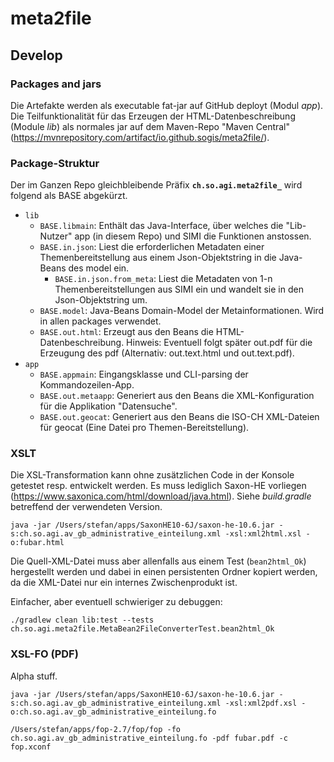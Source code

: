 # meta2file

## Develop

### Packages and jars

Die Artefakte werden als executable fat-jar auf GitHub deployt (Modul _app_). Die Teilfunktionalität für das Erzeugen der HTML-Datenbeschreibung (Module _lib_) als normales jar auf dem Maven-Repo "Maven Central" (https://mvnrepository.com/artifact/io.github.sogis/meta2file/).

### Package-Struktur

Der im Ganzen Repo gleichbleibende Präfix **`ch.so.agi.meta2file_`** wird folgend als BASE abgekürzt.

* `lib`
  * `BASE.libmain`: Enthält das Java-Interface, über welches die "Lib-Nutzer" app (in diesem Repo) und SIMI die Funktionen anstossen.  
  * `BASE.in.json`: Liest die erforderlichen Metadaten einer Themenbereitstellung aus einem Json-Objektstring in die Java-Beans des model ein.  
    * `BASE.in.json.from_meta`:  Liest die Metadaten von 1-n Themenbereitstellungen aus SIMI ein und wandelt sie in den Json-Objektstring um.
  * `BASE.model`: Java-Beans Domain-Model der Metainformationen. Wird in allen packages verwendet.
  * `BASE.out.html`: Erzeugt aus den Beans die HTML-Datenbeschreibung. Hinweis: Eventuell folgt später out.pdf für die Erzeugung des pdf (Alternativ: out.text.html und out.text.pdf).   
* `app`
  * `BASE.appmain`: Eingangsklasse und CLI-parsing der Kommandozeilen-App.
  * `BASE.out.metaapp`: Generiert aus den Beans die XML-Konfiguration für die Applikation "Datensuche".
  * `BASE.out.geocat`: Generiert aus den Beans die ISO-CH XML-Dateien für geocat (Eine Datei pro Themen-Bereitstellung).

### XSLT

Die XSL-Transformation kann ohne zusätzlichen Code in der Konsole getestet resp. entwickelt werden. Es muss lediglich Saxon-HE vorliegen (https://www.saxonica.com/html/download/java.html). Siehe _build.gradle_ betreffend der verwendeten Version.

```
java -jar /Users/stefan/apps/SaxonHE10-6J/saxon-he-10.6.jar -s:ch.so.agi.av_gb_administrative_einteilung.xml -xsl:xml2html.xsl -o:fubar.html
```

Die Quell-XML-Datei muss aber allenfalls aus einem Test (`bean2html_Ok`) hergestellt werden und dabei in einen persistenten Ordner kopiert werden, da die XML-Datei nur ein internes Zwischenprodukt ist. 

Einfacher, aber eventuell schwieriger zu debuggen:

```
./gradlew clean lib:test --tests ch.so.agi.meta2file.MetaBean2FileConverterTest.bean2html_Ok
```

### XSL-FO (PDF)

Alpha stuff.

```
java -jar /Users/stefan/apps/SaxonHE10-6J/saxon-he-10.6.jar -s:ch.so.agi.av_gb_administrative_einteilung.xml -xsl:xml2pdf.xsl -o:ch.so.agi.av_gb_administrative_einteilung.fo

/Users/stefan/apps/fop-2.7/fop/fop -fo ch.so.agi.av_gb_administrative_einteilung.fo -pdf fubar.pdf -c fop.xconf
```
